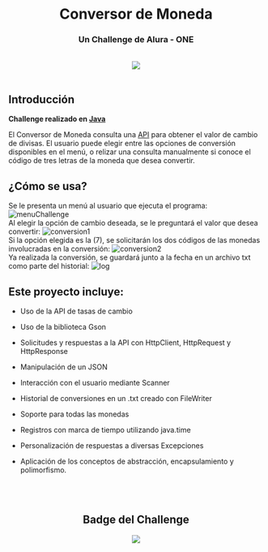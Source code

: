 <div align="center">
  <h1 align="center">
    Conversor de Moneda
  </h1>
  <h3> 
    Un Challenge de Alura - ONE
  </h3>
    <br />
  <img src="https://github.com/Facundo177/Conversor-de-Moneda__Challenge-ONE__BackEnd/assets/99448005/9826cebc-1e03-4305-8356-99c036c7d27e">
   <br />
   <br />
</div>

## Introducción

**Challenge realizado en [Java](https://docs.oracle.com/en/java/javase/17/docs/api/index.html)**

El Conversor de Moneda consulta una [API](https://www.exchangerate-api.com) para obtener el valor de cambio de divisas.
El usuario puede elegir entre las opciones de conversión disponibles en el menú, o relizar una consulta manualmente si conoce el código de tres letras de la moneda que desea convertir.

## ¿Cómo se usa?
Se le presenta un menú al usuario que ejecuta el programa:
![menuChallenge](https://github.com/Facundo177/Conversor-de-Moneda__Challenge-ONE__BackEnd/assets/99448005/ce9dd237-0d59-4840-8aa2-233bb74485f4)
<br />
Al elegir la opción de cambio deseada, se le preguntará el valor que desea convertir:
![conversion1](https://github.com/Facundo177/Conversor-de-Moneda__Challenge-ONE__BackEnd/assets/99448005/f60518b6-7e72-4eb1-901f-24c5df6e581b)
<br />
Si la opción elegida es la (7), se solicitarán los dos códigos de las monedas involucradas en la conversión:
![conversion2](https://github.com/Facundo177/Conversor-de-Moneda__Challenge-ONE__BackEnd/assets/99448005/eb3bd688-5d38-40b3-bd09-450f4925a3f8)
<br />
Ya realizada la conversión, se guardará junto a la fecha en un archivo txt como parte del historial:
![log](https://github.com/Facundo177/Conversor-de-Moneda__Challenge-ONE__BackEnd/assets/99448005/4b3a40f1-7a3d-4ba9-8a18-aebebcbcb690)
<br />

## Este proyecto incluye:
- Uso de la API de tasas de cambio
- Uso de la biblioteca Gson
- Solicitudes y respuestas a la API con HttpClient, HttpRequest y HttpResponse
- Manipulación de un JSON
- Interacción con el usuario mediante Scanner
- Historial de conversiones en un .txt creado con FileWriter
- Soporte para todas las monedas
- Registros con marca de tiempo utilizando java.time
- Personalización de respuestas a diversas Excepciones
- Aplicación de los conceptos de abstracción, encapsulamiento y polimorfismo.

     <br />
   <br />
<div align="center">
  <h2> Badge del Challenge </h2> 
  <img src="https://github.com/user-attachments/assets/b320c370-f8a8-43df-8b42-1237d283ec05">
</div>

